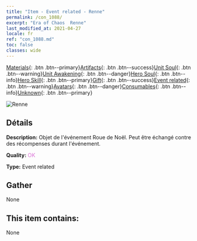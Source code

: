 ```yaml
---
title: "Item - Event related - Renne"
permalink: /con_1088/
excerpt: "Era of Chaos  Renne"
last_modified_at: 2021-04-27
locale: fr
ref: "con_1088.md"
toc: false
classes: wide
---
```

 [Materials](/ItemsFR/){: .btn .btn--primary}[Artifacts](/ItemsFR/Artifacts/){: .btn .btn--success}[Unit Soul](/ItemsFR/UnitSoul/){: .btn .btn--warning}[Unit Awakening](/ItemsFR/UnitAwakening/){: .btn .btn--danger}[Hero Soul](/ItemsFR/HeroSoul/){: .btn .btn--info}[Hero Skill](/ItemsFR/HeroSkill/){: .btn .btn--primary}[Gift](/ItemsFR/Gift/){: .btn .btn--success}[Event related](/ItemsFR/Events/){: .btn .btn--warning}[Avatars](/ItemsFR/Avatars/){: .btn .btn--danger}[Consumables](/ItemsFR/Consumables/){: .btn .btn--info}[Unknown](/ItemsFR/Unknown/){: .btn .btn--primary}

 ![Renne](/images/t/i_690014.png)

## Détails
 **Description:** Objet de l'événement Roue de Noël. Peut être échangé contre des récompenses durant l'événement.

 **Quality:** <span style="color: #DA70D6">OK</span>

 **Type:** Event related

## Gather

  None

## This item contains:

  None


